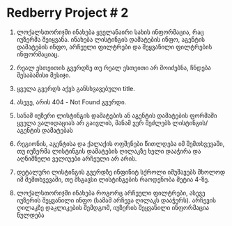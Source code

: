# Redberry Project # 2

1. ლოქალსთორიჯში ინახება ყველანაირი სახის ინფორმაცია, რაც იუზერმა შეიყვანა. ინახება ლისტინგის დამატების ინფო, აგენტის დამატების ინფო, არჩეული ფილტრები და შეყვანილი ფილტრების ინფორმაციაც.

2. რეალ ესთეითის გვერდზე თუ რეალ ესთეითი არ მოიძებნა, ჩნდება შესაბამისი მესიჯი.

3. ყველა გვერდს აქვს განსხვავებული title.

4. ასევე, არის 404 - Not Found გვერდი.

5. სანამ იუზერი ლისტინგის დამატების ან აგენტის დამატების ფორმაში ყველა ვალიდაციას არ გაივლის, მანამ ვერ შეძლებს ლისტინგის/აგენტის დამატებას

6. რეგიონის, აგენტისა და ქალაქის ოფშენები წითლდება იმ შემთხვევაში, თუ იუზერმა ლისტინგის დამატების ღილაკზე ხელი დააჭირა და აღნიშნული ველიუები არჩეული არ არის.

7. დეტალური ლისტინგის გვერდზე ინფინიტ სქროლი იმუშავებს მხოლოდ იმ შემთხვევაში, თუ მსგავსი ლისტინგების რაოდენობა მეტია 4-ზე.

8. ლოქალსთორიჯში ინახება როგორც არჩეული ფილტრები, ასევე იუზერის შეყვანილი ინფო (სამამ არჩევა ღილაკს დააჭერს). არჩევის ღილაკზე დაკლიკების შემდგომ, იუზერის შეყვანილი ინფორმაცია ნულდება
